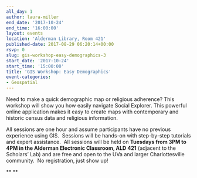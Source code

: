 ```yaml
---
all_day: 1
author: laura-miller
end_date: '2017-10-24'
end_time: '16:00:00'
layout: events
location: 'Alderman Library, Room 421'
published-date: 2017-08-29 06:20:14+00:00
rsvp: 0
slug: gis-workshop-easy-demographics-3
start_date: '2017-10-24'
start_time: '15:00:00'
title: 'GIS Workshop: Easy Demographics'
event-categories:
- Geospatial
---
```


Need to make a quick demographic map or religious adherence? This workshop will show you how easily navigate Social Explorer. This powerful online application makes it easy to create maps with contemporary and historic census data and religious information.

All sessions are one hour and assume participants have no previous experience using GIS.  Sessions will be hands-on with step-by-step tutorials and expert assistance.  All sessions will be held on **Tuesdays from 3PM to 4PM in the Alderman Electronic Classroom, ALD 421** (adjacent to the Scholars’ Lab) and are free and open to the UVa and larger Charlottesville community.  No registration, just show up!





** **
